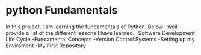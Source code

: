 # python Fundamentals
In this project, I am learning the fundamentals of Python. Below I weill provide a list of the different lessons I have learned.
-Software Development Life Cycle
-Fundamental Concepts
-Version Control Systems 
-Setting up my Enviroment
-My First Repository
